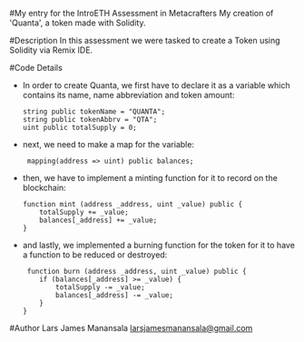 #My entry for the IntroETH Assessment in Metacrafters
My creation of 'Quanta', a token made with Solidity.

#Description
In this assessment we were tasked to create a Token using Solidity via Remix IDE.

#Code Details
- In order to create Quanta, we first have to declare it as a variable which contains its name, name abbreviation and token amount:

      string public tokenName = "QUANTA";
      string public tokenAbbrv = "QTA";
      uint public totalSupply = 0;

- next, we need to make a map for the variable:

       mapping(address => uint) public balances;

- then, we have to implement a minting function for it to record on the blockchain:

      function mint (address _address, uint _value) public {
          totalSupply += _value;
          balances[_address] += _value;
      }

- and lastly, we implemented a burning function for the token for it to have a function to be reduced or destroyed:

       function burn (address _address, uint _value) public {
          if (balances[_address] >= _value) {
              totalSupply -= _value;
              balances[_address] -= _value;
          }
      }

#Author
Lars James Manansala
larsjamesmanansala@gmail.com
